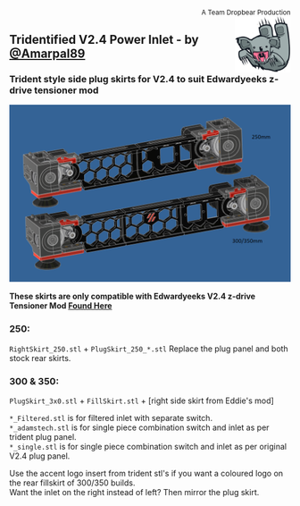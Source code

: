 <div style="text-align: right"><sub>A Team Dropbear Production</sub></div>
<img align="right" width="100" height="100" src="images/db.png">

## Tridentified V2.4 Power Inlet - by [@Amarpal89](https://github.com/Amarpal89)
### Trident style side plug skirts for V2.4 to suit Edwardyeeks z-drive tensioner mod
![Model.png](images/Model.png)

**These skirts are only compatible with Edwardyeeks V2.4 z-drive Tensioner Mod [Found Here](../../../orphaned_mods/printer_mods/edwardyeeks/V2.4_z_drive_motor_tensioner_mod)**

### **250:**

``RightSkirt_250.stl`` + ``PlugSkirt_250_*.stl`` Replace the plug panel and both stock rear skirts.

### **300 & 350:**

``PlugSkirt_3x0.stl`` + ``FillSkirt.stl`` + [right side skirt from Eddie's mod]

``*_Filtered.stl`` is for filtered inlet with separate switch.  
``*_adamstech.stl`` is for single piece combination switch and inlet as per trident plug panel.  
``*_single.stl`` is for single piece combination switch and inlet as per original V2.4 plug panel.

Use the accent logo insert from trident stl's if you want a coloured logo on the rear fillskirt of 300/350 builds.  
Want the inlet on the right instead of left? Then mirror the plug skirt.
